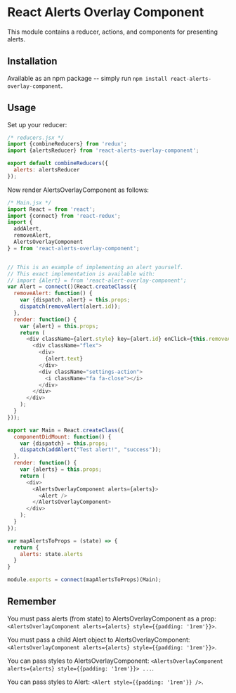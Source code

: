 # React Alerts Overlay Component

This module contains a reducer, actions, and components for presenting alerts.

## Installation

Available as an npm package -- simply run `npm install react-alerts-overlay-component`.

## Usage

Set up your reducer:

```javascript
/* reducers.jsx */
import {combineReducers} from 'redux';
import {alertsReducer} from 'react-alerts-overlay-component';

export default combineReducers({
  alerts: alertsReducer
});
```

Now render AlertsOverlayComponent as follows:

```javascript
/* Main.jsx */
import React = from 'react';
import {connect} from 'react-redux';
import {
  addAlert,
  removeAlert,
  AlertsOverlayComponent
} = from 'react-alerts-overlay-component';


// This is an example of implementing an alert yourself.
// This exact implementation is available with:
// import {Alert} = from 'react-alert-overlay-component';
var Alert = connect()(React.createClass({
  removeAlert: function() {
    var {dispatch, alert} = this.props;
    dispatch(removeAlert(alert.id));
  },
  render: function() {
    var {alert} = this.props;
    return (
      <div className={alert.style} key={alert.id} onClick={this.removeAlert}>
        <div className="flex">
          <div>
            {alert.text}
          </div>
          <div className="settings-action">
            <i className="fa fa-close"></i>
          </div>
        </div>
      </div>
    );
  }
}));

export var Main = React.createClass({
  componentDidMount: function() {
    var {dispatch} = this.props;
    dispatch(addAlert("Test alert!", "success"));
  },
  render: function() {
    var {alerts} = this.props;
    return (
      <div>
        <AlertsOverlayComponent alerts={alerts}>
          <Alert />
        </AlertsOverlayComponent>
      </div>
    );
  }
});

var mapAlertsToProps = (state) => {
  return {
    alerts: state.alerts
  }
}

module.exports = connect(mapAlertsToProps)(Main);

```

## Remember

You must pass alerts (from state) to AlertsOverlayComponent as a prop: `<AlertsOverlayComponent alerts={alerts} style={{padding: '1rem'}}>`.

You must pass a child Alert object to AlertsOverlayComponent: `<AlertsOverlayComponent alerts={alerts} style={{padding: '1rem'}}>`.

You can pass styles to AlertsOverlayComponent: `<AlertsOverlayComponent alerts={alerts} style={{padding: '1rem'}}> ...`.

You can pass styles to Alert: `<Alert style={{padding: '1rem'}} />`.
